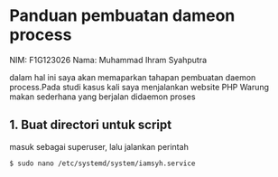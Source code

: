 # Panduan pembuatan dameon process
NIM: F1G123026
Nama: Muhammad Ihram Syahputra

dalam hal ini saya akan memaparkan tahapan pembuatan daemon process.Pada studi kasus kali saya menjalankan website PHP Warung makan sederhana yang berjalan didaemon proses 

## 1. Buat directori untuk script
masuk sebagai superuser, lalu jalankan perintah
```bash
$ sudo nano /etc/systemd/system/iamsyh.service
```